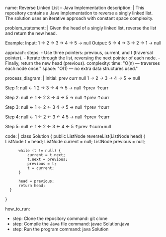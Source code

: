 name: Reverse Linked List – Java Implementation
description: |
  This repository contains a Java implementation to reverse a singly linked list.
  The solution uses an iterative approach with constant space complexity.

problem_statement: |
  Given the head of a singly linked list, reverse the list and return the new head.

  Example:
    Input:  1 → 2 → 3 → 4 → 5 → null
    Output: 5 → 4 → 3 → 2 → 1 → null

approach:
  steps:
    - Use three pointers: previous, current, and t (traversal pointer).
    - Iterate through the list, reversing the next pointer of each node.
    - Finally, return the new head (previous).
  complexity:
    time: "O(n) — traverses each node once."
    space: "O(1) — no extra data structures used."

process_diagram: |
  Initial:
  prev   curr
  null   1 → 2 → 3 → 4 → 5 → null

  Step 1:
  null ← 1   2 → 3 → 4 → 5 → null
         ↑prev   ↑curr

  Step 2:
  null ← 1 ← 2   3 → 4 → 5 → null
              ↑prev   ↑curr

  Step 3:
  null ← 1 ← 2 ← 3   4 → 5 → null
                   ↑prev   ↑curr

  Step 4:
  null ← 1 ← 2 ← 3 ← 4   5 → null
                        ↑prev   ↑curr

  Step 5:
  null ← 1 ← 2 ← 3 ← 4 ← 5
                             ↑prev   ↑curr=null

code: |
  class Solution {
      public ListNode reverseList(ListNode head) {
          ListNode t = head;
          ListNode current = null;
          ListNode previous = null;

          while (t != null) {
              current = t.next;
              t.next = previous;
              previous = t;
              t = current;
          }

          head = previous;
          return head;     
      }
  }

how_to_run:
  - step: Clone the repository
    command: git clone <repo-url>
  - step: Compile the Java file
    command: javac Solution.java
  - step: Run the program
    command: java Solution

